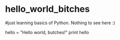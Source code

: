 # hello_world_bitches

#just learning basics of Python.  Nothing to see here :)

hello = "Hello world, butches!"
print hello
